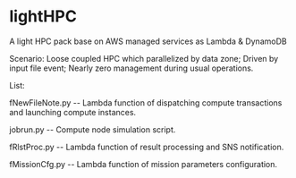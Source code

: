 # lightHPC
A light HPC pack base on AWS managed services as Lambda &amp; DynamoDB

Scenario:
Loose coupled HPC which parallelized by data zone;
Driven by input file event;
Nearly zero management during usual operations.


List:

fNewFileNote.py -- Lambda function of dispatching compute transactions and launching compute instances.   

jobrun.py -- Compute node simulation script.

fRlstProc.py -- Lambda function of result processing and SNS notification.

fMissionCfg.py -- Lambda function of mission parameters configuration.


